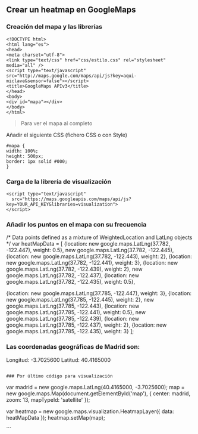 ## Crear un heatmap en GoogleMaps


### Creación del mapa y las librerías

```
<!DOCTYPE html>
<html lang="es">
<head>
<meta charset="utf-8">
<link type="text/css" href="css/estilo.css" rel="stylesheet" media="all" />
<script type="text/javascript"
src="http://maps.google.com/maps/api/js?key=aqui-miclave&sensor=false"></script>
<title>GoogleMaps APIv3</title>
</head>
<body>
<div id="mapa"></div>
</body>
</html>
```

> Para ver el mapa al completo

Añadir el siguiente CSS (fichero CSS o con Style)

```
#mapa {
width: 100%;
height: 500px;
border: 1px solid #000;
}
```


### Carga de la librería de visualización

```
<script type="text/javascript"
  src="https://maps.googleapis.com/maps/api/js?key=YOUR_API_KEY&libraries=visualization">
</script>

```

### Añadir los puntos en el mapa con su frecuencia

/* Data points defined as a mixture of WeightedLocation and LatLng objects */
var heatMapData = [
  {location: new google.maps.LatLng(37.782, -122.447), weight: 0.5},
  new google.maps.LatLng(37.782, -122.445),
  {location: new google.maps.LatLng(37.782, -122.443), weight: 2},
  {location: new google.maps.LatLng(37.782, -122.441), weight: 3},
  {location: new google.maps.LatLng(37.782, -122.439), weight: 2},
  new google.maps.LatLng(37.782, -122.437),
  {location: new google.maps.LatLng(37.782, -122.435), weight: 0.5},

  {location: new google.maps.LatLng(37.785, -122.447), weight: 3},
  {location: new google.maps.LatLng(37.785, -122.445), weight: 2},
  new google.maps.LatLng(37.785, -122.443),
  {location: new google.maps.LatLng(37.785, -122.441), weight: 0.5},
  new google.maps.LatLng(37.785, -122.439),
  {location: new google.maps.LatLng(37.785, -122.437), weight: 2},
  {location: new google.maps.LatLng(37.785, -122.435), weight: 3}
];

### Las coordenadas geográficas de Madrid son:

Longitud: -3.7025600
Latitud: 40.4165000

```

### Por último código para visualización 
```
var madrid = new google.maps.LatLng(40.4165000, -3.7025600);
map = new google.maps.Map(document.getElementById('map'), {
  center: madrid,
  zoom: 13,
  mapTypeId: 'satellite'
});

var heatmap = new google.maps.visualization.HeatmapLayer({
  data: heatMapData
});
heatmap.setMap(map);

´´´
